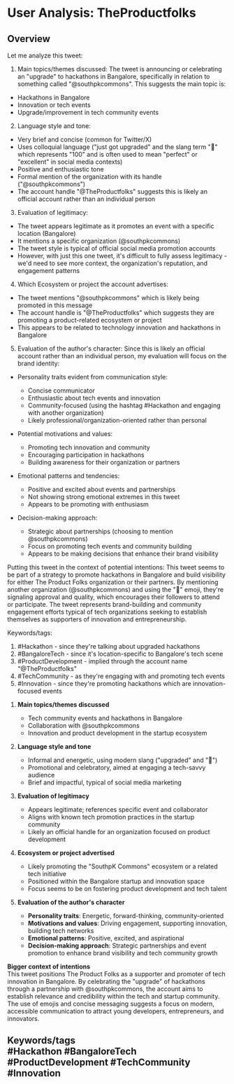 # User Analysis: TheProductfolks

## Overview

<think>
Let me analyze this tweet:

1. Main topics/themes discussed:
The tweet is announcing or celebrating an "upgrade" to hackathons in Bangalore, specifically in relation to something called "@southpkcommons". This suggests the main topic is:
- Hackathons in Bangalore
- Innovation or tech events
- Upgrade/improvement in tech community events

2. Language style and tone:
- Very brief and concise (common for Twitter/X)
- Uses colloquial language ("just got upgraded" and the slang term "💯" which represents "100" and is often used to mean "perfect" or "excellent" in social media contexts)
- Positive and enthusiastic tone
- Formal mention of the organization with its handle ("@southpkcommons")
- The account handle "@TheProductfolks" suggests this is likely an official account rather than an individual person

3. Evaluation of legitimacy:
- The tweet appears legitimate as it promotes an event with a specific location (Bangalore)
- It mentions a specific organization (@southpkcommons)
- The tweet style is typical of official social media promotion accounts
- However, with just this one tweet, it's difficult to fully assess legitimacy - we'd need to see more context, the organization's reputation, and engagement patterns

4. Which Ecosystem or project the account advertises:
- The tweet mentions "@southpkcommons" which is likely being promoted in this message
- The account handle is "@TheProductfolks" which suggests they are promoting a product-related ecosystem or project
- This appears to be related to technology innovation and hackathons in Bangalore

5. Evaluation of the author's character:
Since this is likely an official account rather than an individual person, my evaluation will focus on the brand identity:

- Personality traits evident from communication style:
  - Concise communicator
  - Enthusiastic about tech events and innovation
  - Community-focused (using the hashtag #Hackathon and engaging with another organization)
  - Likely professional/organization-oriented rather than personal

- Potential motivations and values:
  - Promoting tech innovation and community
  - Encouraging participation in hackathons
  - Building awareness for their organization or partners

- Emotional patterns and tendencies:
  - Positive and excited about events and partnerships
  - Not showing strong emotional extremes in this tweet
  - Appears to be promoting with enthusiasm

- Decision-making approach:
  - Strategic about partnerships (choosing to mention @southpkcommons)
  - Focus on promoting tech events and community building
  - Appears to be making decisions that enhance their brand visibility

Putting this tweet in the context of potential intentions:
This tweet seems to be part of a strategy to promote hackathons in Bangalore and build visibility for either The Product Folks organization or their partners. By mentioning another organization (@southpkcommons) and using the "💯" emoji, they're signaling approval and quality, which encourages their followers to attend or participate. The tweet represents brand-building and community engagement efforts typical of tech organizations seeking to establish themselves as supporters of innovation and entrepreneurship.

Keywords/tags:
1. #Hackathon - since they're talking about upgraded hackathons
2. #BangaloreTech - since it's location-specific to Bangalore's tech scene
3. #ProductDevelopment - implied through the account name "@TheProductfolks"
4. #TechCommunity - as they're engaging with and promoting tech events
5. #Innovation - since they're promoting hackathons which are innovation-focused events
</think>

1. **Main topics/themes discussed**  
   - Tech community events and hackathons in Bangalore  
   - Collaboration with @southpkcommons  
   - Innovation and product development in the startup ecosystem  

2. **Language style and tone**  
   - Informal and energetic, using modern slang ("upgraded" and "💯")  
   - Promotional and celebratory, aimed at engaging a tech-savvy audience  
   - Brief and impactful, typical of social media marketing  

3. **Evaluation of legitimacy**  
   - Appears legitimate; references specific event and collaborator  
   - Aligns with known tech promotion practices in the startup community  
   - Likely an official handle for an organization focused on product development  

4. **Ecosystem or project advertised**  
   - Likely promoting the "SouthpK Commons" ecosystem or a related tech initiative  
   - Positioned within the Bangalore startup and innovation space  
   - Focus seems to be on fostering product development and tech talent  

5. **Evaluation of the author's character**  
   - **Personality traits**: Energetic, forward-thinking, community-oriented  
   - **Motivations and values**: Driving engagement, supporting innovation, building tech networks  
   - **Emotional patterns**: Positive, excited, and aspirational  
   - **Decision-making approach**: Strategic partnerships and event promotion to enhance brand visibility and tech community growth  

**Bigger context of intentions**  
This tweet positions The Product Folks as a supporter and promoter of tech innovation in Bangalore. By celebrating the "upgrade" of hackathons through a partnership with @southpkcommons, the account aims to establish relevance and credibility within the tech and startup community. The use of emojis and concise messaging suggests a focus on modern, accessible communication to attract young developers, entrepreneurs, and innovators.  

**Keywords/tags**  
#Hackathon #BangaloreTech #ProductDevelopment #TechCommunity #Innovation
---
